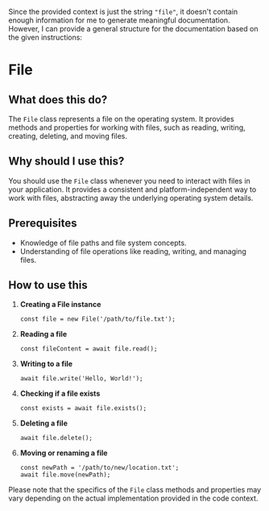 
  
  Since the provided context is just the string `"file"`, it doesn't contain enough information for me to generate meaningful documentation. However, I can provide a general structure for the documentation based on the given instructions:

# **File**

## What does this do?
The `File` class represents a file on the operating system. It provides methods and properties for working with files, such as reading, writing, creating, deleting, and moving files.

## Why should I use this?
You should use the `File` class whenever you need to interact with files in your application. It provides a consistent and platform-independent way to work with files, abstracting away the underlying operating system details.

## Prerequisites
- Knowledge of file paths and file system concepts.
- Understanding of file operations like reading, writing, and managing files.

## How to use this
1. **Creating a File instance**
   ```
   const file = new File('/path/to/file.txt');
   ```

2. **Reading a file**
   ```
   const fileContent = await file.read();
   ```

3. **Writing to a file**
   ```
   await file.write('Hello, World!');
   ```

4. **Checking if a file exists**
   ```
   const exists = await file.exists();
   ```

5. **Deleting a file**
   ```
   await file.delete();
   ```

6. **Moving or renaming a file**
   ```
   const newPath = '/path/to/new/location.txt';
   await file.move(newPath);
   ```

Please note that the specifics of the `File` class methods and properties may vary depending on the actual implementation provided in the code context.
  
  